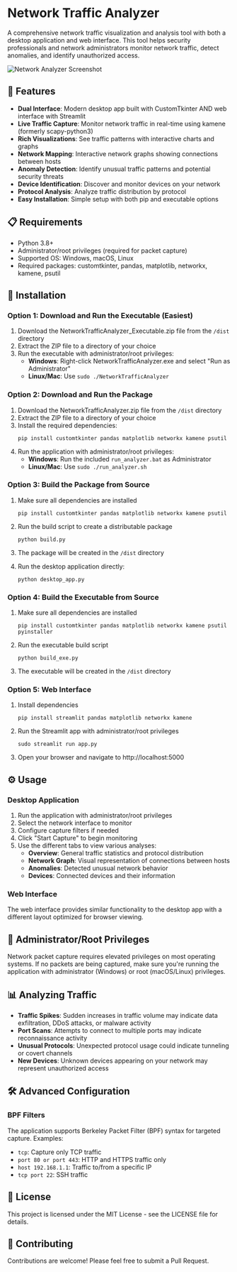 # Network Traffic Analyzer

A comprehensive network traffic visualization and analysis tool with both a desktop application and web interface. This tool helps security professionals and network administrators monitor network traffic, detect anomalies, and identify unauthorized access.

![Network Analyzer Screenshot](https://via.placeholder.com/800x450.png?text=Network+Traffic+Analyzer)

## 🌟 Features

- **Dual Interface**: Modern desktop app built with CustomTkinter AND web interface with Streamlit
- **Live Traffic Capture**: Monitor network traffic in real-time using kamene (formerly scapy-python3)
- **Rich Visualizations**: See traffic patterns with interactive charts and graphs
- **Network Mapping**: Interactive network graphs showing connections between hosts
- **Anomaly Detection**: Identify unusual traffic patterns and potential security threats
- **Device Identification**: Discover and monitor devices on your network
- **Protocol Analysis**: Analyze traffic distribution by protocol
- **Easy Installation**: Simple setup with both pip and executable options

## 📋 Requirements

- Python 3.8+
- Administrator/root privileges (required for packet capture)
- Supported OS: Windows, macOS, Linux
- Required packages: customtkinter, pandas, matplotlib, networkx, kamene, psutil

## 🔧 Installation

### Option 1: Download and Run the Executable (Easiest)

1. Download the NetworkTrafficAnalyzer_Executable.zip file from the `/dist` directory
2. Extract the ZIP file to a directory of your choice
3. Run the executable with administrator/root privileges:
   - **Windows**: Right-click NetworkTrafficAnalyzer.exe and select "Run as Administrator"
   - **Linux/Mac**: Use `sudo ./NetworkTrafficAnalyzer`

### Option 2: Download and Run the Package

1. Download the NetworkTrafficAnalyzer.zip file from the `/dist` directory
2. Extract the ZIP file to a directory of your choice
3. Install the required dependencies:
   ```
   pip install customtkinter pandas matplotlib networkx kamene psutil
   ```
4. Run the application with administrator/root privileges:
   - **Windows**: Run the included `run_analyzer.bat` as Administrator
   - **Linux/Mac**: Use `sudo ./run_analyzer.sh`

### Option 3: Build the Package from Source

1. Make sure all dependencies are installed
   ```
   pip install customtkinter pandas matplotlib networkx kamene psutil
   ```

2. Run the build script to create a distributable package
   ```
   python build.py
   ```

3. The package will be created in the `/dist` directory
   
4. Run the desktop application directly:
   ```
   python desktop_app.py
   ```

### Option 4: Build the Executable from Source

1. Make sure all dependencies are installed
   ```
   pip install customtkinter pandas matplotlib networkx kamene psutil pyinstaller
   ```

2. Run the executable build script
   ```
   python build_exe.py
   ```

3. The executable will be created in the `/dist` directory

### Option 5: Web Interface

1. Install dependencies
   ```
   pip install streamlit pandas matplotlib networkx kamene
   ```
2. Run the Streamlit app with administrator/root privileges
   ```
   sudo streamlit run app.py
   ```
3. Open your browser and navigate to http://localhost:5000

## ⚙️ Usage

### Desktop Application

1. Run the application with administrator/root privileges
2. Select the network interface to monitor
3. Configure capture filters if needed
4. Click "Start Capture" to begin monitoring
5. Use the different tabs to view various analyses:
   - **Overview**: General traffic statistics and protocol distribution
   - **Network Graph**: Visual representation of connections between hosts
   - **Anomalies**: Detected unusual network behavior
   - **Devices**: Connected devices and their information

### Web Interface

The web interface provides similar functionality to the desktop app with a different layout optimized for browser viewing.

## 🔐 Administrator/Root Privileges

Network packet capture requires elevated privileges on most operating systems. If no packets are being captured, make sure you're running the application with administrator (Windows) or root (macOS/Linux) privileges.

## 📊 Analyzing Traffic

- **Traffic Spikes**: Sudden increases in traffic volume may indicate data exfiltration, DDoS attacks, or malware activity
- **Port Scans**: Attempts to connect to multiple ports may indicate reconnaissance activity
- **Unusual Protocols**: Unexpected protocol usage could indicate tunneling or covert channels
- **New Devices**: Unknown devices appearing on your network may represent unauthorized access

## 🛠️ Advanced Configuration

### BPF Filters

The application supports Berkeley Packet Filter (BPF) syntax for targeted capture. Examples:

- `tcp`: Capture only TCP traffic
- `port 80 or port 443`: HTTP and HTTPS traffic only
- `host 192.168.1.1`: Traffic to/from a specific IP
- `tcp port 22`: SSH traffic

## 📄 License

This project is licensed under the MIT License - see the LICENSE file for details.

## 🚀 Contributing

Contributions are welcome! Please feel free to submit a Pull Request.

